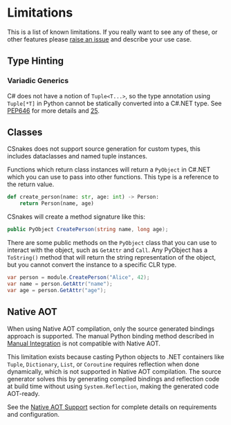 # Limitations

This is a list of known limitations. If you really want to see any of these, or other features please [raise an issue](https://github.com/tonybaloney/CSnakes/issues/new) and describe your use case.

## Type Hinting

### Variadic Generics

C# does not have a notion of `Tuple<T...>`, so the type annotation using `Tuple[*T]` in Python cannot be statically converted into a C#.NET type. See [PEP646](https://peps.python.org/pep-0646/) for more details and [25](https://github.com/tonybaloney/CSnakes/issues/25).

## Classes

CSnakes does not support source generation for custom types, this includes dataclasses and named tuple instances. 

Functions which return class instances will return a `PyObject` in C#.NET which you can use to pass into other functions. This type is a reference to the return value. 

```python
def create_person(name: str, age: int) -> Person:
    return Person(name, age)
```

CSnakes will create a method signature like this:

```csharp
public PyObject CreatePerson(string name, long age);
```

There are some public methods on the `PyObject` class that you can use to interact with the object, such as `GetAttr` and `Call`.
Any PyObject has a `ToString()` method that will return the string representation of the object, but you cannot convert the instance to a specific CLR type. 

```csharp
var person = module.CreatePerson("Alice", 42);
var name = person.GetAttr("name");
var age = person.GetAttr("age");
```

## Native AOT

When using Native AOT compilation, only the source generated bindings approach is supported. The manual Python binding method described in [Manual Integration](../advanced/manual-integration.md) is not compatible with Native AOT.

This limitation exists because casting Python objects to .NET containers like `Tuple`, `Dictionary`, `List`, or `Coroutine` requires reflection when done dynamically, which is not supported in Native AOT compilation. The source generator solves this by generating compiled bindings and reflection code at build time without using `System.Reflection`, making the generated code AOT-ready.

See the [Native AOT Support](../advanced/native-aot.md) section for complete details on requirements and configuration.
